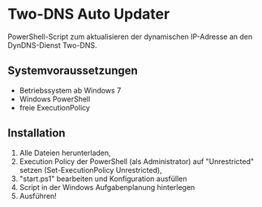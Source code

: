 Two-DNS Auto Updater
==========================

PowerShell-Script zum aktualisieren der dynamischen IP-Adresse an den DynDNS-Dienst Two-DNS.

## Systemvoraussetzungen ##
* Betriebssystem ab Windows 7
* Windows PowerShell
* freie ExecutionPolicy

## Installation ##

1. Alle Dateien herunterladen,
2. Execution Policy der PowerShell (als Administrator) auf "Unrestricted" setzen (Set-ExecutionPolicy Unrestricted),
3. "start.ps1" bearbeiten und Konfiguration ausfüllen
4. Script in der Windows Aufgabenplanung hinterlegen
5. Ausführen!
